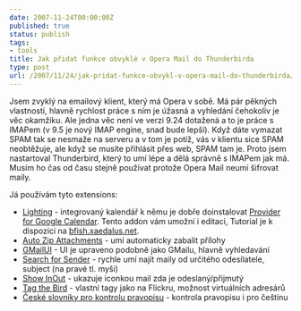 ```yaml
---
date: 2007-11-24T00:00:00Z
published: true
status: publish
tags:
- tools
title: Jak přidat funkce obvyklé v Opera Mail do Thunderbirda
type: post
url: /2007/11/24/jak-pridat-funkce-obvykl-v-opera-mail-do-thunderbirda/
---
```


<p>Jsem zvyklý na emailový klient, který má Opera v sobě. Má pár pěkných vlastností, hlavně rychlost práce s ním je úžasná a vyhledání čehokoliv je věc okamžiku. Ale jedna věc není ve verzi 9.24 dotažená a to je práce s IMAPem (v 9.5 je nový IMAP engine, snad bude lepší). Když dáte vymazat SPAM tak se nesmaže na serveru a v tom je potíž, vás v klientu sice SPAM neobtěžuje, ale když se musíte přihlásit přes web, SPAM tam je. Proto jsem nastartoval Thunderbird, který to umí lépe a dělá správně s IMAPem jak má. Musím ho čas od času stejně používat protože Opera Mail neumí šifrovat maily. </p>  <p>Já používám tyto extensions:</p>  <ul>   <li><a href="http://www.mozilla.org/projects/calendar/lightning/">Lighting</a> - integrovaný kalendář k němu je dobře doinstalovat <a href="https://addons.mozilla.org/cs/thunderbird/addon/4631">Provider for Google Calendar</a>. Tento addon vám umožní i editaci, Tutorial je k dispozici na <a href="http://bfish.xaedalus.net/?p=239">bfish.xaedalus.net</a>.</li>    <li><a href="https://addons.mozilla.org/cs/thunderbird/addon/4003">Auto Zip Attachments</a> - umí automaticky zabalit přílohy </li>    <li><a href="https://addons.mozilla.org/cs/thunderbird/addon/1339">GMailUI</a> - UI je upraveno podobně jako GMailu, hlavně vyhledavání </li>    <li><a href="https://addons.mozilla.org/cs/thunderbird/addon/3851">Search for Sender</a> - rychle umí najít maily od určitého odesílatele, subject (na pravé tl. myši) </li>    <li><a href="https://addons.mozilla.org/cs/thunderbird/addon/3492">Show InOut</a> - ukazuje iconkou mail zda je odeslaný/přijmutý </li>    <li><a href="https://addons.mozilla.org/cs/thunderbird/addon/1832">Tag the Bird</a> - vlastní tagy jako na Flickru, možnost virtuálních adresárů </li>    <li><a href="https://addons.mozilla.org/cs/thunderbird/browse/type:3">České slovníky pro kontrolu pravopisu</a> - kontrola pravopisu i pro češtinu </li> </ul>
